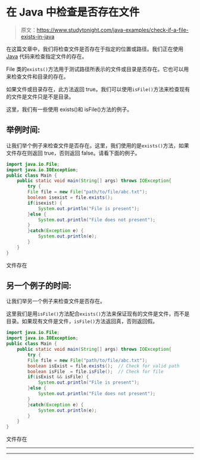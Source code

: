 # 在 Java 中检查是否存在文件

> 原文：<https://www.studytonight.com/java-examples/check-if-a-file-exists-in-java>

在这篇文章中，我们将检查文件是否存在于指定的位置或路径。我们正在使用 [Java](https://www.studytonight.com/java/overview-of-java.php) 代码来检查指定文件的存在。

File 类的`exists()`方法用于测试路径所表示的文件或目录是否存在。它也可以用来检查文件和目录的存在。

如果文件或目录存在，此方法返回 true。我们可以使用`isFile()`方法来检查现有的文件是文件只是不是目录。

这里，我们有一些使用 exists()和 isFile()方法的例子。

## 举例时间:

让我们举个例子来检查文件是否存在。这里，我们使用的是`exists()`方法，如果文件存在则返回 true，否则返回 false。请看下面的例子。

```java
import java.io.File;
import java.io.IOException;
public class Main {
	public static void main(String[] args) throws IOException{
		try {
		File file = new File("path/to/file/abc.txt");
        boolean isexist = file.exists();
        if(isexist) {
        	System.out.println("File is present");
        }else {
        	System.out.println("File does not present");
        }
		}catch(Exception e) {
			System.out.println(e);
		}
	}
}
```

文件存在

## 另一个例子的时间:

让我们举另一个例子来检查文件是否存在。

这里我们是用`isFile()`方法配合`exists()`方法来保证现有的文件是文件，而不是目录。如果现有文件是文件，`isFile()`方法返回真，否则返回假。

```java
import java.io.File;
import java.io.IOException;
public class Main {
	public static void main(String[] args) throws IOException{
		try {
		File file = new File("path/to/file/abc.txt");
        boolean isExist = file.exists();  // Check for valid path
        boolean isFile  = file.isFile();  // Check for file
        if(isExist && isFile) {
        	System.out.println("File is present");
        }else {
        	System.out.println("File does not present");
        }
		}catch(Exception e) {
			System.out.println(e);
		}
	}
}
```

文件存在

* * *

* * *